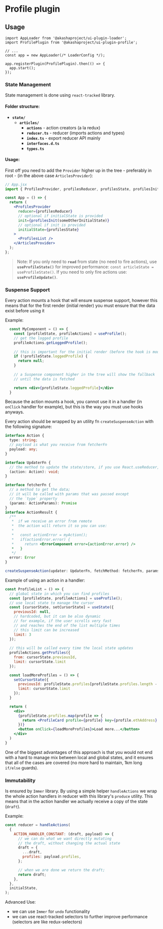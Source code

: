 # Profile plugin

## Usage

```tsx
import AppLoader from '@akashaproject/ui-plugin-loader';
import ProfilePlugin from '@akashaproject/ui-plugin-profile';

// ...
const app = new AppLoader(/* LoaderConfig */);

app.registerPlugin(ProfilePlugin).then(() => {
  app.start();
});
```

### State Management

State management is done using `react-tracked` library.

#### Folder structure:

- **`state/`**
  - **`articles/`**
    - **`actions`** - action creators (a la redux)
    - **`reducer.ts`** - reducer (imports actions and types)
    - **`index.ts`** - export reducer API mainly
    - **`interfaces.d.ts`**
    - **`types.ts`**

#### Usage:

First off you need to add the `Provider` higher up in the tree - preferably in root - (in the above case `ArticlesProvider`):

```jsx
// App.jsx
import { ProfilesProvider, profilesReducer, profilesState, profilesInit } from '../state/profiles';

const App = () => {
  return (
    <ProfilesProvider
      reducer={profilesReducer}
      // optional if initialState is provided
      init={profilesInit(someOtherInitialState)}
      // optional if init is provided
      initialState={profilesState}
    >
      <ProfilesList />
    </ArticlesProvider>
  );
};
```

> Note: If you only need to **`read`** from state (no need to fire actions), use **`useProfileState()`** for improved performance:
> `const articleState = useProfileState()`. If you need to only fire actions use: **`useProfileUpdate()`**.

### Suspense Support

Every action mounts a hook that will ensure suspense support, however this means that
for the first render (initial render) you must ensure that the data exist before using it

Example:
```jsx
  const MyComponent = () => {
    const [profileState, profileActions] = useProfile();
    // get the logged profile
    profileActions.getLoggedProfile();
    
    // this is important for the initial render (before the hook is mounted)
    if (!profileState.loggedProfile) {
      return null;
    }
    
    // a Suspense component higher in the tree will show the fallback
    // until the data is fetched

    return <div>{profileState.loggedProfile}</div>
  }
```

Because the action mounts a hook, you cannot use it in a handler (in `onClick` handler for example), but this is the way you must use hooks anyways.

Every action should be wrapped by an utility fn `createSuspenseAction` with the following signature:

```ts
interface Action {
  type: string;
  // payload is what you receive from fetcherFn
  payload: any;
}

interface UpdaterFn {
  // the method to update the state/store, if you use React.useReducer, this method is the dispatch param
  (action: Action): void;
}

interface fetcherFn {
  // a method to get the data;
  // it will be called with params that was passed except 
  // the `type` property
  (params: ActionParams): Promise
}
interface ActionResult {
  /** 
   *  if we receive an error from remote
   *  the action will return it so you can use:
   *   
   *   const actionError = myAction();
   *   if(actionError.error) {
   *     return <ErrorComponent error={actionError.error} />
   *   }
   */
  error: Error
}

createSuspenseAction(updater: UpdaterFn, fetchMethod: fetcherFn, params: ActionParams) => ActionResult;
```


Example of using an action in a handler:

```jsx
const ProfileList = () => {
  // global state in which you can find profiles
  const [profileState, profileActions] = useProfile();
  // use local state to manage the cursor
  const [cursorState, setCursorState] = useState({
    previousId: null,
    // hardcoded, but it can be also dynamic
    // for example, if the user scrolls very fast
    // and reaches the end of the list multiple times
    // this limit can be increased
    limit: 3
  });
  
  // this will be called every time the local state updates
  profileActions.getProfiles({
    from: cursorState.previousId,
    limit: cursorState.limit
  });

  const loadMoreProfiles = () => {
    setCursorState({
      previousId: profileState.profiles[profileState.profiles.length - 1].ethAddress,
      limit: cursorState.limit
    });
  }

  return (
    <div>
      {profileState.profiles.map(profile => {
        return <ProfileCard profile={profile} key={profile.ethAddress} />
      })}
      <button onClick={loadMoreProfiles}>Load more...</button>
    </div>
  )
}
```

One of the biggest advantages of this approach is that you would not end with a hard to manage mix between local and global states, and it ensures that all of the cases are covered (no more hard to maintain, 1km long `if/else` guards).

### Immutability

Is ensured by `Immer` library. By using a simple helper `handleActions` we wrap the whole action handlers in reducer with this library's `produce` utility. This means that in the action handler we actually receive a copy of the state (`draft`).

Example:

```js
const reducer = handleActions(
  {
    ACTION_HANDLER_CONSTANT: (draft, payload) => {
      // we can do what we want directly mutating
      // the draft, without changing the actual state
      draft = {
        ...draft,
        profiles: payload.profiles,
      };

      // when we are done we return the draft;
      return draft;
    },
  },
  initialState,
);
```

Advanced Use:

- we can use `Immer` for `undo` functionality
- we can use react-tracked selectors to further improve performance (selectors are like redux-selectors)


